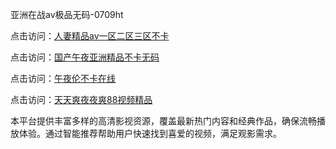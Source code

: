 亚洲在战av极品无码-0709ht

点击访问：<a href="https://heiliaoe8ajia.pages.dev">人妻精品av一区二区三区不卡</a>

点击访问：<a href="https://heiliaoxqkkct.pages.dev">国产午夜亚洲精品不卡无码</a>

点击访问：<a href="https://heiliaoxwd5i8.pages.dev">午夜伦不卡在线</a>

点击访问：<a href="https://heiliaowt0d7p.pages.dev">天天爽夜夜爽88视频精品</a>

本平台提供丰富多样的高清影视资源，覆盖最新热门内容和经典作品，确保流畅播放体验。通过智能推荐帮助用户快速找到喜爱的视频，满足观影需求。

<span style="display:none;">[Canonical link](）</span>
